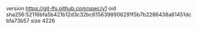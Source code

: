 version https://git-lfs.github.com/spec/v1
oid sha256:52116bfa5b421b12d3c32bc6156398906291f5b7b2286438a61451dcbfa73b57
size 4226
